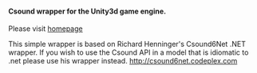 #### Csound wrapper for the Unity3d game engine.

Please visit [homepage](https://github.com/rorywalsh/CsoundUnity)

This simple wrapper is based on Richard Henninger's Csound6Net .NET wrapper. If you wish to 
use the Csound API in a model that is idiomatic to .net please use his wrapper instead. 
http://csound6net.codeplex.com

